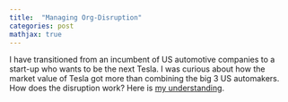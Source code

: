 ```yaml
---
title:  "Managing Org-Disruption"
categories: post
mathjax: true
---
```


I have transitioned from an incumbent of US automotive companies to a start-up who wants to be the next Tesla.
I was curious about how the market value of Tesla got more than combining the big 3 US automakers. How does the disruption work? 
Here is [my understanding](https://docs.google.com/document/d/196FshMKiLcWashM-eSfBYTFjecYgineuDBRJ4X570IY/edit). 
